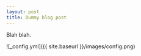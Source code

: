 ```yaml
---
layout: post
title: Dummy blog post
---
```


Blah blah.

![_config.yml]({{ site.baseurl }}/images/config.png)

